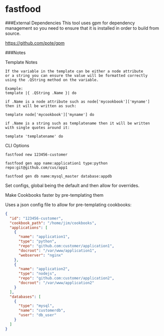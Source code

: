 fastfood
========

###External Dependencies
This tool uses gpm for dependency management so you need to
ensure that it is installed in order to build from source.

https://github.com/pote/gpm

###Notes

Template Notes
```
If the variable in the template can be either a node attribute
or a string you can ensure the value will be formatted correctly
using the .QString method on the variable.

Example:
template |{ .QString .Name }| do

if .Name is a node attribute such as node['mycookbook']['myname']
then it will be written as such:

template node['mycookbook']['myname'] do

if .Name is a string such as templatename then it will be written
with single quotes around it:

template 'templatename' do
```

CLI Options
```shell
fastfood new 123456-customer

fastfood gen app name:application1 type:python repo:git@github.com/cus/app1

fastfood gen db name:mysql_master database:appdb
```

Set configs, global being the default and then allow for overrides.

Make Cookbooks faster by pre-templating them

Uses a json config file to allow for pre-templating cookbooks:

```json
{
  "id": "123456-customer",
  "cookbook_path": "/home/jim/cookbooks",
  "applications": [
    {
      "name": "application1",
      "type": "python",
      "repo": "github.com:customer/application1",
      "docroot": "/var/www/application1",
      "webserver": "nginx"
    },
    {
      "name": "application2",
      "type": "nodejs",
      "repo": "github.com:customer/application2",
      "docroot": "/var/www/application2"
    }
  ],
  "databases": [
    {
      "type": "mysql",
      "name": "customerdb",
      "user": "db_user"
    }
  ]
}
```
